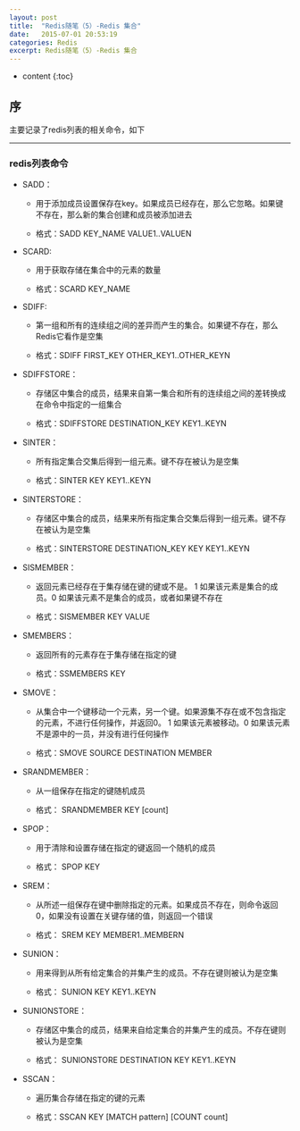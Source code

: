 ```yaml
---
layout: post
title:  "Redis随笔（5）-Redis 集合"
date:   2015-07-01 20:53:19
categories: Redis
excerpt: Redis随笔（5）-Redis 集合
---
```


* content
{:toc}


## 序

主要记录了redis列表的相关命令，如下

---

### redis列表命令

 * SADD：

   *  用于添加成员设置保存在key。如果成员已经存在，那么它忽略。如果键不存在，那么新的集合创建和成员被添加进去

   * 格式：SADD KEY_NAME VALUE1..VALUEN

 * SCARD:

   *  用于获取存储在集合中的元素的数量

   * 格式：SCARD KEY_NAME

 * SDIFF:

   * 第一组和所有的连续组之间的差异而产生的集合。如果键不存在，那么Redis它看作是空集

   * 格式：SDIFF FIRST_KEY OTHER_KEY1..OTHER_KEYN

 * SDIFFSTORE：

   * 存储区中集合的成员，结果来自第一集合和所有的连续组之间的差转换成在命令中指定的一组集合

   * 格式：SDIFFSTORE DESTINATION_KEY KEY1..KEYN

 * SINTER：

   * 所有指定集合交集后得到一组元素。键不存在被认为是空集

   * 格式：SINTER KEY KEY1..KEYN

 * SINTERSTORE：

   * 存储区中集合的成员，结果来所有指定集合交集后得到一组元素。键不存在被认为是空集

   * 格式：SINTERSTORE DESTINATION_KEY KEY KEY1..KEYN

 * SISMEMBER：

   * 返回元素已经存在于集存储在键的键或不是。
        1 如果该元素是集合的成员。0 如果该元素不是集合的成员，或者如果键不存在

   * 格式：SISMEMBER KEY VALUE

 * SMEMBERS：

   * 返回所有的元素存在于集存储在指定的键

   * 格式：SSMEMBERS KEY

 * SMOVE：

   * 从集合中一个键移动一个元素，另一个键。如果源集不存在或不包含指定的元素，不进行任何操作，并返回0。
        1 如果该元素被移动。0 如果该元素不是源中的一员，并没有进行任何操作

   * 格式：SMOVE SOURCE DESTINATION MEMBER

 * SRANDMEMBER：

   * 从一组保存在指定的键随机成员

   * 格式： SRANDMEMBER KEY [count]

 * SPOP：

   * 用于清除和设置存储在指定的键返回一个随机的成员

   * 格式： SPOP KEY

 * SREM：

   * 从所述一组保存在键中删除指定的元素。如果成员不存在，则命令返回0，如果没有设置在关键存储的值，则返回一个错误

   * 格式： SREM KEY MEMBER1..MEMBERN

 * SUNION：

   * 用来得到从所有给定集合的并集产生的成员。不存在键则被认为是空集

   * 格式： SUNION KEY KEY1..KEYN

 * SUNIONSTORE：

   * 存储区中集合的成员，结果来自给定集合的并集产生的成员。不存在键则被认为是空集

   * 格式：  SUNIONSTORE DESTINATION KEY KEY1..KEYN

 * SSCAN：

   * 遍历集合存储在指定的键的元素

   * 格式：SSCAN KEY [MATCH pattern] [COUNT count]


